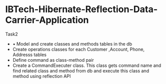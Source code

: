 # IBTech-Hibernate-Reflection-Data-Carrier-Application
 Task2 
  - • Model and create classes and methods tables in the db 
  - Create operations classes for each Customer ,Account, Phone, Addresss tables
  - Define command as class-method pair 
  - Create a CommandExecuter class. This class gets command name and find related class and method from db and execute this class and method using reflection API
  
